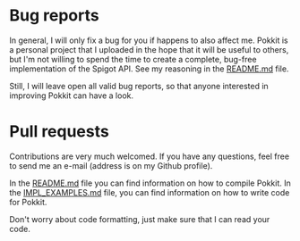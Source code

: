 # Bug reports
In general, I will only fix a bug for you if happens to also affect me. Pokkit is a personal project that I uploaded in the hope that it will be useful to others, but I'm not willing to spend the time to create a complete, bug-free implementation of the Spigot API. See my reasoning in the [README.md](./README.md) file.

Still, I will leave open all valid bug reports, so that anyone interested in improving Pokkit can have a look.

# Pull requests
Contributions are very much welcomed. If you have any questions, feel free to send me an e-mail (address is on my Github profile).

In the [README.md](./README.md) file you can find information on how to compile Pokkit. In the [IMPL_EXAMPLES.md](./IMPL_EXAMPLES.md) file, you can find information on how to write code for Pokkit.

Don't worry about code formatting, just make sure that I can read your code.

